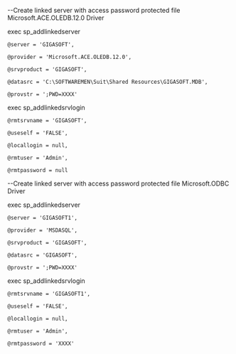 --Create linked server with access password protected file Microsoft.ACE.OLEDB.12.0 Driver

exec sp_addlinkedserver

    @server = 'GIGASOFT',

    @provider = 'Microsoft.ACE.OLEDB.12.0',

    @srvproduct = 'GIGASOFT',

    @datasrc = 'C:\SOFTWAREMEN\Suit\Shared Resources\GIGASOFT.MDB',

    @provstr = ';PWD=XXXX'

 

exec sp_addlinkedsrvlogin

    @rmtsrvname = 'GIGASOFT',

    @useself = 'FALSE',

    @locallogin = null,

    @rmtuser = 'Admin',

    @rmtpassword = null

 

--Create linked server with access password protected file Microsoft.ODBC Driver

exec sp_addlinkedserver

    @server = 'GIGASOFT1',

    @provider = 'MSDASQL',

    @srvproduct = 'GIGASOFT',

    @datasrc = 'GIGASOFT',

    @provstr = ';PWD=XXXX'

 

exec sp_addlinkedsrvlogin

    @rmtsrvname = 'GIGASOFT1',

    @useself = 'FALSE',

    @locallogin = null,

    @rmtuser = 'Admin',

    @rmtpassword = 'XXXX'
